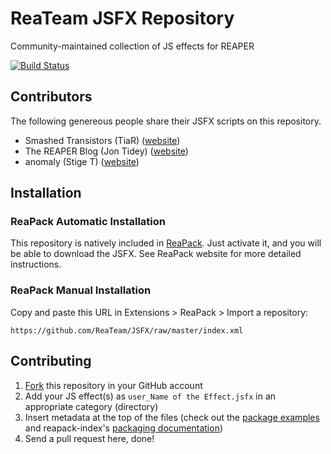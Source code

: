 # ReaTeam JSFX Repository

Community-maintained collection of JS effects for REAPER

[![Build Status](https://travis-ci.org/ReaTeam/JSFX.svg?branch=master)](https://travis-ci.org/ReaTeam/JSFX)

## Contributors

The following genereous people share their JSFX scripts on this repository.

- Smashed Transistors (TiaR) ([website](http://forum.cockos.com/member.php?u=92538))
- The REAPER Blog (Jon Tidey) ([website](http://reaperblog.net/))
- anomaly (Stige T) ([website](http://jsplugins.supermaailma.net/plugins.php))

## Installation

### ReaPack Automatic Installation

This repository is natively included in [ReaPack](http://www.reapack.com). Just activate it, and you will be able to download the JSFX. See ReaPack website for more detailed instructions.

### ReaPack Manual Installation

Copy and paste this URL in Extensions > ReaPack > Import a repository:

```
https://github.com/ReaTeam/JSFX/raw/master/index.xml
```

## Contributing

1. [Fork](https://github.com/ReaTeam/JSFX/fork) this repository in your GitHub account
2. Add your JS effect(s) as `user_Name of the Effect.jsfx` in an appropriate category (directory)
3. Insert metadata at the top of the files (check out the
[package examples](https://github.com/cfillion/reapack-index/wiki/Examples#effect) and
reapack-index's [packaging documentation](https://github.com/cfillion/reapack-index/wiki/Packaging-Documentation))
3. Send a pull request here, done!
